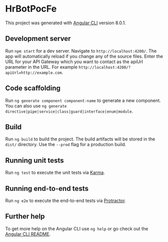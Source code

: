 # HrBotPocFe

This project was generated with [Angular CLI](https://github.com/angular/angular-cli) version 8.0.1.

## Development server

Run `npm start` for a dev server. Navigate to `http://localhost:4200/`. The app will automatically reload if you change any of the source files. Enter the URL for your API Gateway which you want to contact as the apiUrl parameter in the URL. For example `http://localhost:4200/?apiUrl=http://example.com`.

## Code scaffolding

Run `ng generate component component-name` to generate a new component. You can also use `ng generate directive|pipe|service|class|guard|interface|enum|module`.

## Build

Run `ng build` to build the project. The build artifacts will be stored in the `dist/` directory. Use the `--prod` flag for a production build.

## Running unit tests

Run `ng test` to execute the unit tests via [Karma](https://karma-runner.github.io).

## Running end-to-end tests

Run `ng e2e` to execute the end-to-end tests via [Protractor](http://www.protractortest.org/).

## Further help

To get more help on the Angular CLI use `ng help` or go check out the [Angular CLI README](https://github.com/angular/angular-cli/blob/master/README.md).
